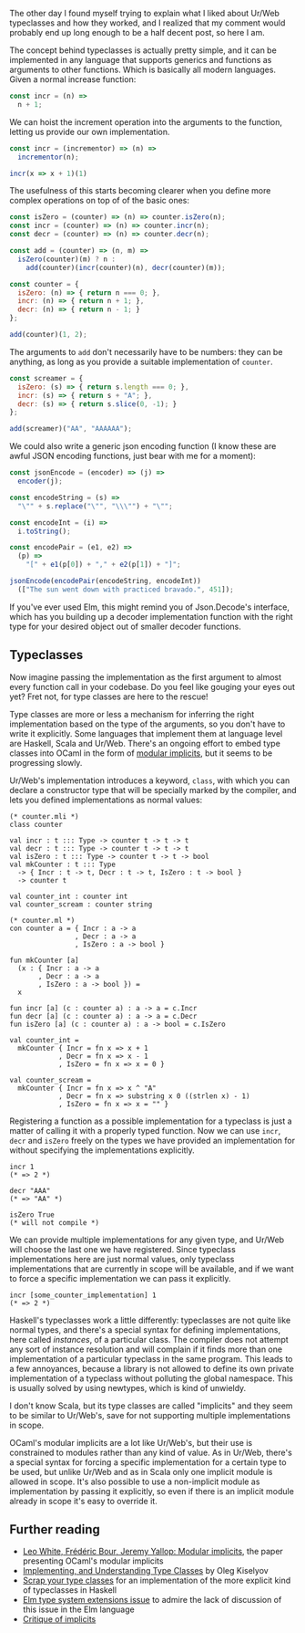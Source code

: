 The other day I found myself trying to explain what I liked about Ur/Web typeclasses
and how they worked, and I realized that my comment would probably end up long
enough to be a half decent post, so here I am.

The concept behind typeclasses is actually pretty simple, and it can be
implemented in any language that supports generics and functions as arguments
to other functions. Which is basically all modern languages.
Given a normal increase function:

```javascript
const incr = (n) =>
  n + 1;
```

We can hoist the increment operation into the arguments to the function,
letting us provide our own implementation.

```javascript
const incr = (incrementor) => (n) =>
  incrementor(n);

incr(x => x + 1)(1)
```

The usefulness of this starts becoming clearer when you define more complex
operations on top of of the basic ones:

```javascript
const isZero = (counter) => (n) => counter.isZero(n);
const incr = (counter) => (n) => counter.incr(n);
const decr = (counter) => (n) => counter.decr(n);

const add = (counter) => (n, m) =>
  isZero(counter)(m) ? n :
    add(counter)(incr(counter)(n), decr(counter)(m));

const counter = {
  isZero: (n) => { return n === 0; },
  incr: (n) => { return n + 1; },
  decr: (n) => { return n - 1; }
};

add(counter)(1, 2);
```

The arguments to `add` don't necessarily have to be numbers: they can be
anything, as long as you provide a suitable implementation of `counter`.

```javascript
const screamer = {
  isZero: (s) => { return s.length === 0; },
  incr: (s) => { return s + "A"; },
  decr: (s) => { return s.slice(0, -1); }
};

add(screamer)("AA", "AAAAAA");
```

We could also write a generic json encoding function (I know these are awful
JSON encoding functions, just bear with me for a moment):

```javascript
const jsonEncode = (encoder) => (j) =>
  encoder(j);

const encodeString = (s) =>
  "\"" + s.replace("\"", "\\\"") + "\"";

const encodeInt = (i) =>
  i.toString();

const encodePair = (e1, e2) =>
  (p) =>
    "[" + e1(p[0]) + "," + e2(p[1]) + "]";

jsonEncode(encodePair(encodeString, encodeInt))
  (["The sun went down with practiced bravado.", 451]);
```

If you've ever used Elm, this might remind you of Json.Decode's interface,
which has you building up a decoder implementation function with the right type
for your desired object out of smaller decoder functions.

## Typeclasses

Now imagine passing the implementation as the first argument to almost every
function call in your codebase. Do you feel like gouging your eyes out yet?
Fret not, for type classes are here to the rescue!

Type classes are more or less a mechanism for inferring the right
implementation based on the type of the arguments, so you don't have
to write it explicitly. Some languages that implement them at language level
are Haskell, Scala and Ur/Web. There's an ongoing effort to embed type classes
into OCaml in the form of [modular implicits](http://ocamllabs.io/doc/implicits.html),
but it seems to be progressing slowly.

Ur/Web's implementation introduces a keyword, `class`, with which you can
declare a constructor type that will be specially marked by the compiler, and
lets you defined implementations as normal values:

```ur
(* counter.mli *)
class counter

val incr : t ::: Type -> counter t -> t -> t
val decr : t ::: Type -> counter t -> t -> t
val isZero : t ::: Type -> counter t -> t -> bool
val mkCounter : t ::: Type
  -> { Incr : t -> t, Decr : t -> t, IsZero : t -> bool }
  -> counter t

val counter_int : counter int
val counter_scream : counter string

(* counter.ml *)
con counter a = { Incr : a -> a
                , Decr : a -> a
                , IsZero : a -> bool }

fun mkCounter [a]
  (x : { Incr : a -> a
       , Decr : a -> a
       , IsZero : a -> bool }) =
  x

fun incr [a] (c : counter a) : a -> a = c.Incr
fun decr [a] (c : counter a) : a -> a = c.Decr
fun isZero [a] (c : counter a) : a -> bool = c.IsZero

val counter_int =
  mkCounter { Incr = fn x => x + 1
            , Decr = fn x => x - 1
            , IsZero = fn x => x = 0 }

val counter_scream =
  mkCounter { Incr = fn x => x ^ "A"
            , Decr = fn x => substring x 0 ((strlen x) - 1)
            , IsZero = fn x => x = "" }
```

Registering a function as a possible implementation for a typeclass is just
a matter of calling it with a properly typed function. Now we can use `incr`,
`decr` and `isZero` freely on the types we have provided an implementation for
without specifying the implementations explicitly.

```ur
incr 1
(* => 2 *)

decr "AAA"
(* => "AA" *)

isZero True
(* will not compile *)
```

We can provide multiple implementations for any given type, and Ur/Web will
choose the last one we have registered. Since typeclass implementations here
are just normal values, only typeclass implementations that are currently in
scope will be available, and if we want to force a specific implementation we
can pass it explicitly.

```ur
incr [some_counter_implementation] 1
(* => 2 *)
```

Haskell's typeclasses work a little differently: typeclasses are not quite like
normal types, and there's a special syntax for defining implementations, here
called *instances*, of a particular class. The compiler does not attempt any
sort of instance resolution and will complain if it finds more than one
implementation of a particular typeclass in the same program. This leads to a
few annoyances, because a library is not allowed to define its own private
implementation of a typeclass without polluting the global namespace. This
is usually solved by using newtypes, which is kind of unwieldy.

I don't know Scala, but its type classes are called "implicits" and they seem
to be similar to Ur/Web's, save for not supporting multiple implementations in
scope.

OCaml's modular implicits are a lot like Ur/Web's, but their use is constrained
to modules rather than any kind of value. As in Ur/Web, there's a special
syntax for forcing a specific implementation for a certain type to be used,
but unlike Ur/Web and as in Scala only one implicit module is allowed in scope.
It's also possible to use a non-implicit module as implementation by passing it
explicitly, so even if there is an implicit module already in scope it's easy
to override it.

## Further reading

- [Leo White, Frédéric Bour, Jeremy Yallop: Modular implicits](https://arxiv.org/pdf/1512.01895.pdf), the paper presenting OCaml's modular implicits
- [Implementing, and Understanding Type Classes](http://okmij.org/ftp/Computation/typeclass.html) by Oleg Kiselyov
- [Scrap your type classes](http://www.haskellforall.com/2012/05/scrap-your-type-classes.html) for an implementation of the more explicit kind of typeclasses in Haskell
- [Elm type system extensions issue](https://github.com/elm-lang/elm-compiler/issues/1039) to admire the lack of discussion of this issue in the Elm language
- [Critique of implicits](https://discuss.ocaml.org/t/critique-of-implicits/3031)
